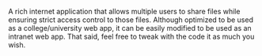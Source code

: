 A rich internet application that allows multiple users to share files while ensuring strict access control to those files. Although optimized to be used as a college/university web app, it can be easily modified to be used as an intranet web app.
That said, feel free to tweak with the code it as much you wish.

